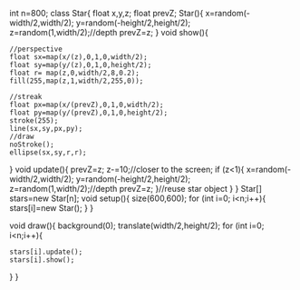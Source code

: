 int n=800;
class Star{
  float x,y,z;
  float prevZ;
  Star(){
    x=random(-width/2,width/2);
    y=random(-height/2,height/2);
    z=random(1,width/2);//depth
    prevZ=z;
  }
  void show(){

    //perspective
    float sx=map(x/(z),0,1,0,width/2);
    float sy=map(y/(z),0,1,0,height/2);
    float r= map(z,0,width/2,8,0.2);
    fill(255,map(z,1,width/2,255,0));

    //streak
    float px=map(x/(prevZ),0,1,0,width/2);
    float py=map(y/(prevZ),0,1,0,height/2);
    stroke(255);
    line(sx,sy,px,py);
    //draw
    noStroke();
    ellipse(sx,sy,r,r);
  }
  void update(){
    prevZ=z;
    z-=10;//closer to the screen;
    if (z<1){
      x=random(-width/2,width/2);
      y=random(-height/2,height/2);
      z=random(1,width/2);//depth
      prevZ=z;
    }//reuse star object
  }
}
Star[] stars=new Star[n];
void setup(){
  size(600,600);
  for (int i=0; i<n;i++){
    stars[i]=new Star();
  }
}

void draw(){
  background(0);
  translate(width/2,height/2);
  for (int i=0; i<n;i++){

    stars[i].update();
    stars[i].show();
  }
}